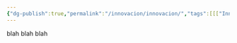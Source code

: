 ```yaml
---
{"dg-publish":true,"permalink":"/innovacion/innovacion/","tags":[[["InnBoK"]],[["content"]]],"noteIcon":""}
---
```



blah blah blah